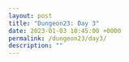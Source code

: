 ```yaml
---
layout: post
title: "Dungeon23: Day 3"
date: 2023-01-03 10:45:00 +0000 
permalink: /dungeon23/day3/
description: ""
---
```


